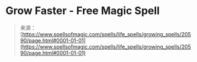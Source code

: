 <!--yml
category: 未分类
date: 2024-06-12 19:03:30
-->

# Grow Faster - Free Magic Spell

> 来源：[https://www.spellsofmagic.com/spells/life_spells/growing_spells/20590/page.html#0001-01-01](https://www.spellsofmagic.com/spells/life_spells/growing_spells/20590/page.html#0001-01-01)